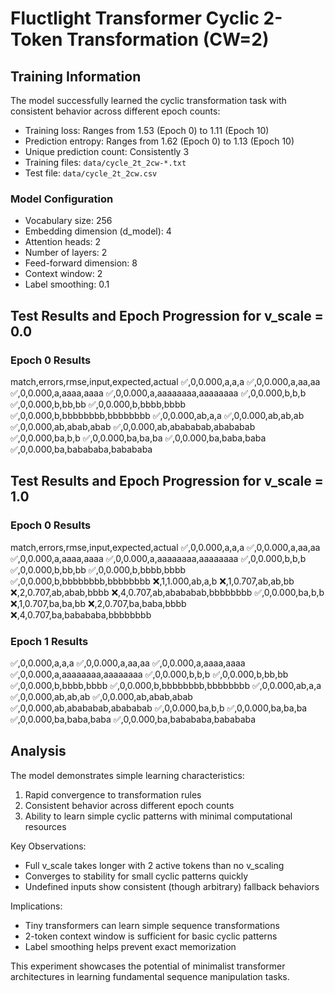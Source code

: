 # Fluctlight Transformer Cyclic 2-Token Transformation (CW=2)
## Training Information
The model successfully learned the cyclic transformation task with consistent behavior across different epoch counts:
- Training loss: Ranges from 1.53 (Epoch 0) to 1.11 (Epoch 10)
- Prediction entropy: Ranges from 1.62 (Epoch 0) to 1.13 (Epoch 10)
- Unique prediction count: Consistently 3
- Training files: `data/cycle_2t_2cw-*.txt`
- Test file: `data/cycle_2t_2cw.csv`

### Model Configuration
- Vocabulary size: 256
- Embedding dimension (d_model): 4
- Attention heads: 2
- Number of layers: 2
- Feed-forward dimension: 8
- Context window: 2
- Label smoothing: 0.1

## Test Results and Epoch Progression for v_scale = 0.0

### Epoch 0 Results
match,errors,rmse,input,expected,actual
✅,0,0.000,a,a,a
✅,0,0.000,a,aa,aa
✅,0,0.000,a,aaaa,aaaa
✅,0,0.000,a,aaaaaaaa,aaaaaaaa
✅,0,0.000,b,b,b
✅,0,0.000,b,bb,bb
✅,0,0.000,b,bbbb,bbbb
✅,0,0.000,b,bbbbbbbb,bbbbbbbb
✅,0,0.000,ab,a,a
✅,0,0.000,ab,ab,ab
✅,0,0.000,ab,abab,abab
✅,0,0.000,ab,abababab,abababab
✅,0,0.000,ba,b,b
✅,0,0.000,ba,ba,ba
✅,0,0.000,ba,baba,baba
✅,0,0.000,ba,babababa,babababa

## Test Results and Epoch Progression for v_scale = 1.0

### Epoch 0 Results
match,errors,rmse,input,expected,actual
✅,0,0.000,a,a,a
✅,0,0.000,a,aa,aa
✅,0,0.000,a,aaaa,aaaa
✅,0,0.000,a,aaaaaaaa,aaaaaaaa
✅,0,0.000,b,b,b
✅,0,0.000,b,bb,bb
✅,0,0.000,b,bbbb,bbbb
✅,0,0.000,b,bbbbbbbb,bbbbbbbb
❌,1,1.000,ab,a,b
❌,1,0.707,ab,ab,bb
❌,2,0.707,ab,abab,bbbb
❌,4,0.707,ab,abababab,bbbbbbbb
✅,0,0.000,ba,b,b
❌,1,0.707,ba,ba,bb
❌,2,0.707,ba,baba,bbbb
❌,4,0.707,ba,babababa,bbbbbbbb

### Epoch 1 Results
✅,0,0.000,a,a,a
✅,0,0.000,a,aa,aa
✅,0,0.000,a,aaaa,aaaa
✅,0,0.000,a,aaaaaaaa,aaaaaaaa
✅,0,0.000,b,b,b
✅,0,0.000,b,bb,bb
✅,0,0.000,b,bbbb,bbbb
✅,0,0.000,b,bbbbbbbb,bbbbbbbb
✅,0,0.000,ab,a,a
✅,0,0.000,ab,ab,ab
✅,0,0.000,ab,abab,abab
✅,0,0.000,ab,abababab,abababab
✅,0,0.000,ba,b,b
✅,0,0.000,ba,ba,ba
✅,0,0.000,ba,baba,baba
✅,0,0.000,ba,babababa,babababa

## Analysis
The model demonstrates simple learning characteristics:
1. Rapid convergence to transformation rules
2. Consistent behavior across different epoch counts
3. Ability to learn simple cyclic patterns with minimal computational resources

Key Observations:
- Full v_scale takes longer with 2 active tokens than no v_scaling
- Converges to stability for small cyclic patterns quickly
- Undefined inputs show consistent (though arbitrary) fallback behaviors

Implications:
- Tiny transformers can learn simple sequence transformations
- 2-token context window is sufficient for basic cyclic patterns
- Label smoothing helps prevent exact memorization

This experiment showcases the potential of minimalist transformer architectures in learning fundamental sequence manipulation tasks.